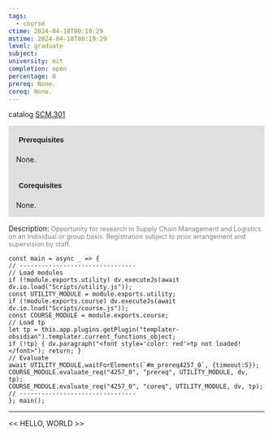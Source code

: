 ```yaml
---
tags:
  - course
ctime: 2024-04-18T00:19:29
mstime: 2024-04-18T00:19:29
level: graduate
subject: 
university: mit
completion: open
percentage: 0
prereq: None.
coreq: None.
---
```


catalog [SCM.301](http://student.mit.edu/catalog/mSCMa.html#SCM.301)

<span style="display: block; padding: 15px; background-color: rgb(100, 100, 100, 0.2);"><font id="m_prereq4257_0" style="display: block; font-family: Arial, sans-serif; font-weight: bold; padding: 5px">Prerequisites</font><br><span id="prereq4257_0">None.</span></span>
<span style="display: block; padding: 15px; background-color: rgb(100, 100, 100, 0.2);"><font id="m_coreq4257_0" style="display: block; font-family: Arial, sans-serif; font-weight: bold; padding: 5px">Corequisites</font><br><span id="coreq4257_0">None.</span></span>

<font style="">Description:</font>
<font style="color: grey; font-size: 0.8rem;">Opportunity for research in Supply Chain Management and Logistics on an individual or group basis. Registration subject to prior arrangement and supervision by staff.</font>

```dataviewjs
const main = async _ => {
// --------------------------------
// Load modules
if (!module.exports.utility) dv.executeJs(await dv.io.load("Scripts/utility.js"));
const UTILITY_MODULE = module.exports.utility;
if (!module.exports.course) dv.executeJs(await dv.io.load("Scripts/course.js"));
const COURSE_MODULE = module.exports.course;
// Load tp
let tp = this.app.plugins.getPlugin("templater-obsidian").templater.current_functions_object;
if (!tp) { dv.paragraph("<font style='color: red'>tp not loaded!</font>"); return; }
// Evaluate
await UTILITY_MODULE.waitForElements(`#m_prereq4257_0`, {timeout:5});
COURSE_MODULE.evaluate_req("4257_0", "prereq", UTILITY_MODULE, dv, tp);
COURSE_MODULE.evaluate_req("4257_0", "coreq", UTILITY_MODULE, dv, tp);
// --------------------------------
}; main();
```

---

<< HELLO, WORLD >>
